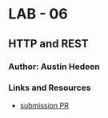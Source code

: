 # LAB - 06

## HTTP and REST

### Author: Austin Hedeen

### Links and Resources
* [submission PR](http://xyz.com)
